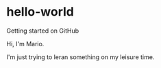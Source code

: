 # hello-world
Getting started on GitHub

Hi, I'm Mario.

I'm just trying to leran something on my leisure time.
